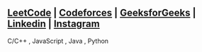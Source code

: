 [LeetCode](https://leetcode.com/rajxsv/) |
[Codeforces](https://codeforces.com/profile/suzzume) |
[GeeksforGeeks](https://auth.geeksforgeeks.org/user/rajessvee/?utm_source=geeksforgeeks&utm_medium=my_profile&utm_campaign=auth_user) |
[Linkedin](https://www.linkedin.com/in/rajpreet-singh-b8200a224/) |
[Instagram](https://instagram.com/rajxsv) 
---
C/C++ , JavaScript , Java , Python 
